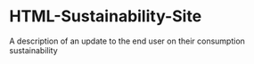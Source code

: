 # HTML-Sustainability-Site
A description of an update to the end user on their consumption sustainability
